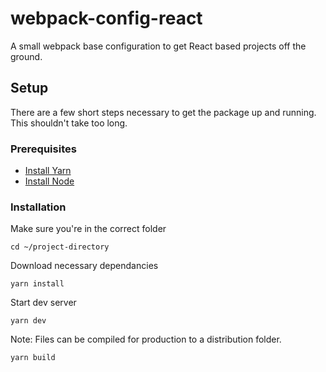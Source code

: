 # webpack-config-react
A small webpack base configuration to get React based projects off the ground.

## Setup
There are a few short steps necessary to get the package up and running. This shouldn't take too long.

### Prerequisites
* [Install Yarn](https://yarnpkg.com/lang/en/docs/install/)
* [Install Node](https://nodejs.org/en/download/)

### Installation
Make sure you're in the correct folder
```
cd ~/project-directory
```

Download necessary dependancies
```
yarn install
```

Start dev server
```
yarn dev
```

Note: Files can be compiled for production to a distribution folder.
```
yarn build
```